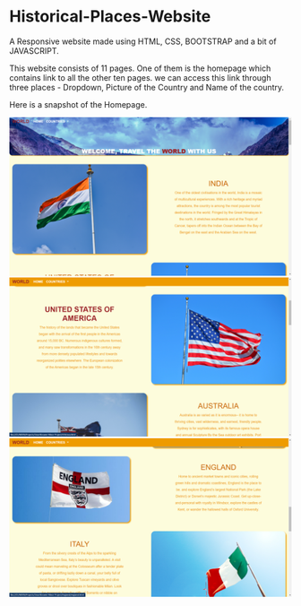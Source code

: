# Historical-Places-Website
A Responsive website made using HTML, CSS, BOOTSTRAP and a bit of JAVASCRIPT.

This website consists of 11 pages.
One of them is the homepage which contains link to all the other ten pages. we can access this link through three places - Dropdown, Picture of the Country and Name of the country.

Here is a snapshot of the Homepage.

<img src = "ss1.png">
<img src = "ss2.png">
<img src = "ss3.png">
